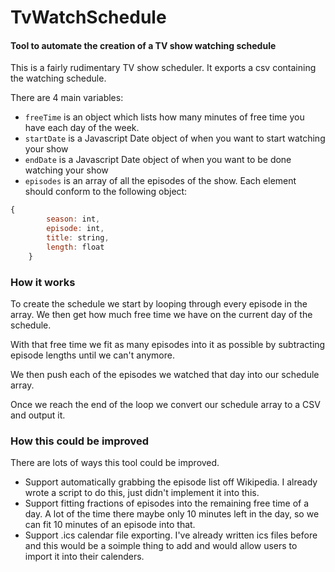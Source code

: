 # TvWatchSchedule
#### Tool to automate the creation of a TV show watching schedule

This is a fairly rudimentary TV show scheduler. It exports a csv containing the watching schedule.

There are 4 main variables:

* `freeTime` is an object which lists how many minutes of free time you have each day of the week.
* `startDate` is a Javascript Date object of when you want to start watching your show
* `endDate` is a Javascript Date object of when you want to be done watching your show
* `episodes` is an array of all the episodes of the show. Each element should conform to the following object:

```javascript
{
        season: int,
        episode: int,
        title: string,
        length: float
    }
```

### How it works

To create the schedule we start by looping through every episode in the array. We then get how much free time we have on the current day of the schedule.

With that free time we fit as many episodes into it as possible by subtracting episode lengths until we can't anymore.

We then push each of the episodes we watched that day into our schedule array.

Once we reach the end of the loop we convert our schedule array to a CSV and output it.

### How this could be improved

There are lots of ways this tool could be improved.

* Support automatically grabbing the episode list off Wikipedia. I already wrote a script to do this, just didn't implement it into this.
* Support fitting fractions of episodes into the remaining free time of a day. A lot of the time there maybe only 10 minutes left in the day, so we can fit 10 minutes of an episode into that.
* Support .ics calendar file exporting. I've already written ics files before and this would be a soimple thing to add and would allow users to import it into their calenders.
